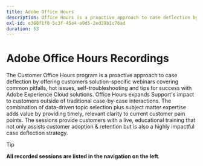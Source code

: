 ```yaml
---
title: Adobe Office Hours
description: Office Hours is a proactive approach to case deflection by offering customers solution-specific webinars.
exl-id: e368f1f8-5c3f-45a4-a9d5-2ed39b1c78ad
duration: 53
---
```

# Adobe Office Hours Recordings

The Customer Office Hours program is a proactive approach to case deflection by offering customers solution-specific webinars covering common pitfalls, hot issues, self-troubleshooting and tips for success with Adobe Experience Cloud solutions. Office Hours expands Support's impact to customers outside of traditional case-by-case interactions. The combination of data-driven topic selection plus subject matter expertise adds value by providing timely, relevant clarity to current customer pain points. The sessions provide customers with a live, educational training that not only assists customer adoption & retention but is also a highly impactful case deflection strategy.

>[!TIP]
>
>**All recorded sessions are listed in the navigation on the left**.

<!--

## Featured

<table>
  <tr>
   <td>
      <a href="2022/cross-channel.md">
      <img alt="Level up Your Cross-channel Marketing with Adobe [!DNL Campaign Classic]" src="assets/cross-channel.png"/>
      </a>
      <div>
         <a href="./2022/cross-channel.md"><strong>Level up Your Cross-channel Marketing with Adobe [!DNL Campaign Classic]</strong></a>
         <br/>
      </div>
   </td>
   <td>
      <a href="2022/integrations.md">
      <img alt="Adobe [!DNL Campaign] integrations with a marketing ecosystem" src="assets/integrations.png"/>
      </a>
      <div>
         <a href="./2022/integrations.md"><strong>Adobe [!DNL Campaign] integrations with a marketing ecosystem</strong></a>
         <br/>
      </div>
   </td>
   <td>
      <a href="2022/tips.md">
      <img alt="Time saving tips from a pro" src="./assets/tips.png"/>
      </a>
      <div>
         <a href="2022/tips.md"><strong>Time saving tips from a pro</strong></a>
         <br/>
      </div>
   </td>
</table>

-->
